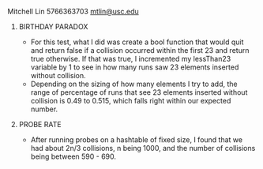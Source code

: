 Mitchell Lin
5766363703
mtlin@usc.edu

1. BIRTHDAY PARADOX
    - For this test, what I did was create a bool function that would quit and return false if a collision occurred within the first 23 and return true otherwise. If that was true, I incremented my lessThan23 variable by 1 to see in how many runs saw 23 elements inserted without collision. 
    - Depending on the sizing of how many elements I try to add, the range of percentage of runs that see 23 elements inserted without collision is 0.49 to 0.515, which falls right within our expected number.

2. PROBE RATE
    - After running probes on a hashtable of fixed size, I found that we had about 2n/3 collisions, n being 1000, and the number of collisions being between 590 - 690.

